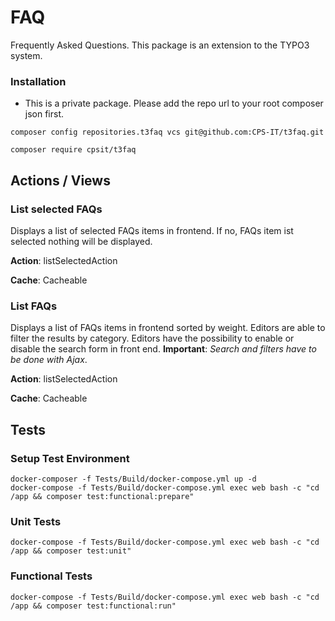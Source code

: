 # FAQ

Frequently Asked Questions. This package is an extension to the TYPO3 system.

### Installation

* This is a private package. Please add the repo url to your root composer json
  first.

```
composer config repositories.t3faq vcs git@github.com:CPS-IT/t3faq.git
```

```
composer require cpsit/t3faq
```

## Actions / Views

### List selected FAQs

Displays a list of selected FAQs items in frontend. If no, FAQs item ist
selected nothing will be displayed.

**Action**: listSelectedAction

**Cache**: Cacheable

### List FAQs

Displays a list of FAQs items in frontend sorted by weight. Editors are able to
filter the results by category.
Editors have the possibility to enable or disable the search form in front end.
**Important**: _Search and filters have to be done with Ajax_.

**Action**: listSelectedAction

**Cache**: Cacheable

## Tests

### Setup Test Environment

```
docker-composer -f Tests/Build/docker-compose.yml up -d
docker-compose -f Tests/Build/docker-compose.yml exec web bash -c "cd /app && composer test:functional:prepare"
```

### Unit Tests

```
docker-compose -f Tests/Build/docker-compose.yml exec web bash -c "cd /app && composer test:unit"
```

### Functional Tests

```
docker-compose -f Tests/Build/docker-compose.yml exec web bash -c "cd /app && composer test:functional:run"
```
